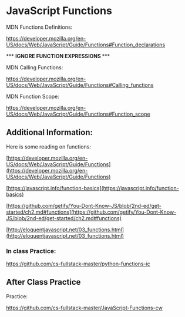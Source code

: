 # JavaScript Functions

MDN Functions Definitions:

https://developer.mozilla.org/en-US/docs/Web/JavaScript/Guide/Functions#Function_declarations

*** <strong>IGNORE FUNCTION EXPRESSIONS </strong> ***

MDN Calling Functions:

https://developer.mozilla.org/en-US/docs/Web/JavaScript/Guide/Functions#Calling_functions

MDN Function Scope:

https://developer.mozilla.org/en-US/docs/Web/JavaScript/Guide/Functions#Function_scope

## Additional Information:
Here is some reading on functions:

[https://developer.mozilla.org/en-US/docs/Web/JavaScript/Guide/Functions](https://developer.mozilla.org/en-US/docs/Web/JavaScript/Guide/Functions)

[https://javascript.info/function-basics](https://javascript.info/function-basics)

[https://github.com/getify/You-Dont-Know-JS/blob/2nd-ed/get-started/ch2.md#functions](https://github.com/getify/You-Dont-Know-JS/blob/2nd-ed/get-started/ch2.md#functions)

[http://eloquentjavascript.net/03_functions.html](http://eloquentjavascript.net/03_functions.html)

### In class Practice:
https://github.com/cs-fullstack-master/python-functions-ic

## After Class Practice
Practice:

https://github.com/cs-fullstack-master/JavaScript-Functions-cw
